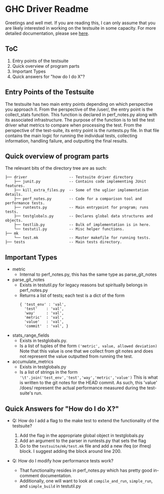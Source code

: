 GHC Driver Readme
=================

Greetings and well met. 
If you are reading this, I can only assume that you are likely interested in working on the testsuite in some capacity.
For more detailed documentation, please see [here][1].

## ToC

1. Entry points of the testsuite
2. Quick overview of program parts
3. Important Types
4. Quick answers for "how do I do X"?


## Entry Points of the Testsuite

The testsuite has two main entry points depending on which perspective you approach it.
From the perspective of the /user/, the entry point is the collect_stats function.
This function is declared in perf_notes.py along with its associated infrastructure.
The purpose of the function is to tell the test driver what metrics to compare when processing the test.
From the perspective of the test-suite, its entry point is the runtests.py file.
In that file contains the main logic for running the individual tests, collecting information, handling failure, and outputting the final results.

## Quick overview of program parts

The relevant bits of the directory tree are as such:

```
├── driver                   -- Testsuite driver directory
    ├── junit.py             -- Contains code implementing JUnit features.
    ├── kill_extra_files.py  -- Some of the uglier implementation details.
    ├── perf_notes.py        -- Code for a comparison tool and performance tests.
    ├── runtests.py          -- Main entrypoint for program; runs tests.
    ├── testglobals.py       -- Declares global data structures and objects.
    ├── testlib.py           -- Bulk of implementation is in here.
    └── testutil.py          -- Misc helper functions.
├── mk
    └── test.mk              -- Master makefile for running tests.
├── tests                    -- Main tests directory.
```

## Important Types

* metric
    - Internal to perf_notes.py, this has the same type as parse_git_notes
* parse_git_notes
    - Exists in testutil.py for legacy reasons but spiritually belongs in perf_notes.py
    - Returns a list of tests; each test is a dict of the form
      ```
      { 'test_env' : 'val',
        'test'    : 'val',
        'way'     : 'val',
        'metric'  : 'val',
        'value'   : 'val',
        'commit'  : 'val', }
        ```
* stats_range_fields
    - Exists in testglobals.py.
    - Is a list of tuples of the form `('metric', value, allowed deviation)`
        Note that this value is one that we collect from git notes and does not
        represent the value outputted from running the test.
* accumulate_metrics
    - Exists in testglobals.py
    - Is a list of strings in the form `'\t'.join('test_env','test','way','metric','value')`
        This is what is written to the git notes for the HEAD commit.
        As such, this 'value' /does/ represent the actual performance measured during the test-suite's run.

## Quick Answers for "How do I do X?"

* Q: How do I add a flag to the make test to extend the functionality of the testsuite?
    1. Add the flag in the appropriate global object in testglobals.py
    2. Add an argument to the parser in runtests.py that sets the flag
    3. Go to the `testsuite/mk/test.mk` file and add a new ifeq (or ifneq) block.
        I suggest adding the block around line 200.
* Q: How do I modify how performance tests work?
    * That functionality resides in perf_notes.py which has pretty good in-comment documentation.
    * Additionally, one will want to look at `compile_and_run`, `simple_run`, and `simple_build` in testutil.py

  [1]: http://ghc.haskell.org/trac/ghc/wiki/Building/RunningTests

